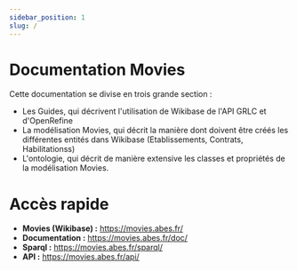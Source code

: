 ```yaml
---
sidebar_position: 1
slug: /
---
```


# Documentation Movies

Cette documentation se divise en trois grande section :

* Les Guides, qui décrivent l'utilisation de Wikibase de l'API GRLC et d'OpenRefine
* La modélisation Movies, qui décrit la manière dont doivent être créés les différentes entités dans Wikibase (Etablissements, Contrats, Habilitationss)
* L'ontologie, qui décrit de manière extensive les classes et propriétés de la modélisation Movies.

# Accès rapide

* **Movies (Wikibase) :** https://movies.abes.fr/
* **Documentation :** https://movies.abes.fr/doc/
* **Sparql :** https://movies.abes.fr/sparql/
* **API :** https://movies.abes.fr/api/

